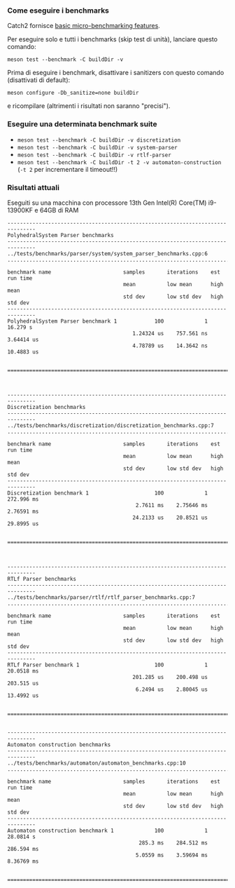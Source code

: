 ### Come eseguire i benchmarks
Catch2 fornisce [basic micro-benchmarking features](https://github.com/catchorg/Catch2/blob/devel/docs/benchmarks.md).

Per eseguire solo e tutti i benchmarks (skip test di unità), lanciare questo comando:
```
meson test --benchmark -C buildDir -v
```
Prima di eseguire i benchmark, disattivare i sanitizers con questo comando (disattivati di default):
```
meson configure -Db_sanitize=none buildDir
```
e ricompilare (altrimenti i risultati non saranno "precisi").

### Eseguire una determinata benchmark suite
- `meson test --benchmark -C buildDir -v discretization`
- `meson test --benchmark -C buildDir -v system-parser`
- `meson test --benchmark -C buildDir -v rtlf-parser`
- `meson test --benchmark -C buildDir -t 2 -v automaton-construction` (`-t 2` per incrementare il timeout!!)

### Risultati attuali
Eseguiti su una macchina con processore 13th Gen Intel(R) Core(TM) i9-13900KF e 64GB di RAM
```
-------------------------------------------------------------------------------
PolyhedralSystem Parser benchmarks
-------------------------------------------------------------------------------
../tests/benchmarks/parser/system/system_parser_benchmarks.cpp:6
...............................................................................

benchmark name                       samples       iterations    est run time
                                     mean          low mean      high mean
                                     std dev       low std dev   high std dev
-------------------------------------------------------------------------------
PolyhedralSystem Parser benchmark 1            100             1      16.279 s 
                                        1.24324 us    757.561 ns    3.64414 us 
                                        4.78789 us    14.3642 ns    10.4883 us 
                                                                               

===============================================================================



-------------------------------------------------------------------------------
Discretization benchmarks
-------------------------------------------------------------------------------
../tests/benchmarks/discretization/discretization_benchmarks.cpp:7
...............................................................................

benchmark name                       samples       iterations    est run time
                                     mean          low mean      high mean
                                     std dev       low std dev   high std dev
-------------------------------------------------------------------------------
Discretization benchmark 1                     100             1    272.996 ms 
                                         2.7611 ms    2.75646 ms    2.76591 ms 
                                        24.2133 us    20.8521 us    29.8995 us 
                                                                               

===============================================================================



-------------------------------------------------------------------------------
RTLf Parser benchmarks
-------------------------------------------------------------------------------
../tests/benchmarks/parser/rtlf/rtlf_parser_benchmarks.cpp:7
...............................................................................

benchmark name                       samples       iterations    est run time
                                     mean          low mean      high mean
                                     std dev       low std dev   high std dev
-------------------------------------------------------------------------------
RTLf Parser benchmark 1                        100             1    20.0518 ms 
                                        201.285 us    200.498 us    203.515 us 
                                         6.2494 us    2.80045 us    13.4992 us 
                                                                               

===============================================================================


-------------------------------------------------------------------------------
Automaton construction benchmarks
-------------------------------------------------------------------------------
../tests/benchmarks/automaton/automaton_benchmarks.cpp:10
...............................................................................

benchmark name                       samples       iterations    est run time
                                     mean          low mean      high mean
                                     std dev       low std dev   high std dev
-------------------------------------------------------------------------------
Automaton construction benchmark 1             100             1     28.0814 s 
                                          285.3 ms    284.512 ms    286.594 ms 
                                         5.0559 ms    3.59694 ms    8.36769 ms 
                                                                               

==============================================================================
```
